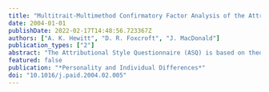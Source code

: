 ```yaml
---
title: "Multitrait-Multimethod Confirmatory Factor Analysis of the Attributional Style Questionnaire"
date: 2004-01-01
publishDate: 2022-02-17T14:48:56.723367Z
authors: ["A. K. Hewitt", "D. R. Foxcroft", "J. MacDonald"]
publication_types: ["2"]
abstract: "The Attributional Style Questionnaire (ASQ) is based on theory postulating that attributional style is comprised of three dimensions: internality, stability and globality. The ASQ asks respondents to consider hypothetical events and generate their own cause for each event, rating that cause along 7-point scales corresponding to each of the three attributional dimensions. This study examined whether there is statistical support for these theoretical dimensions in a multitrait-multimethod (MTMM) model, in comparison with alternative models. The six negative events of the ASQ were completed by a large sample of University undergraduates (n = 2748). Confirmatory factor analysis of the MTMM model gave chi(2) (df = 113) = 236.89, p $<$ 0.01, and goodness of fit measures: CFI = 0.98; NFI = 0.97; and RMSEA = 0.02, indicating a very good fit between model and data. This model had a significantly better fit than alternative models, providing statistical support for the MTMM model, and hence the three dimensions of attributional style measured by the negative events of the ASQ. (C) 2004 Elsevier Ltd. All rights reserved."
featured: false
publication: "*Personality and Individual Differences*"
doi: "10.1016/j.paid.2004.02.005"
---
```


